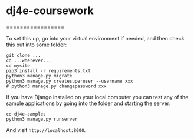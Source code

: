 # dj4e-coursework
=================

To set this up, go into your virtual environment if needed, and then check this
out into some folder:

    git clone ...
    cd ...wherever...
    cd mysite
    pip3 install -r requirements.txt
    python3 manage.py migrate
    python3 manage.py createsuperuser --username xxx
    # python3 manage.py changepassword xxx

If you have Django installed on your local computer you can test any of the sample
applications by going into the folder and starting the server:

    cd dj4e-samples
    python3 manage.py runserver

And visit `http://localhost:8000`.


